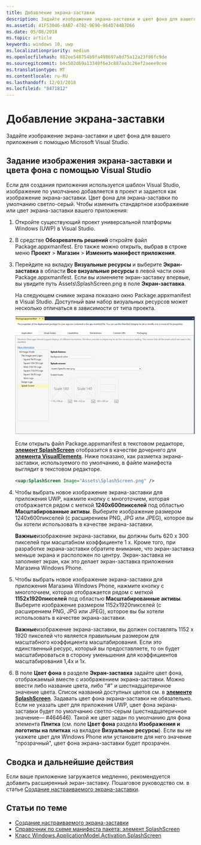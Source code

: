```yaml
---
title: Добавление экрана-заставки
description: Задайте изображение экрана-заставки и цвет фона для вашего приложения с помощью Microsoft Visual Studio.
ms.assetid: 41F53046-8AB7-4782-9E90-964D744B7D66
ms.date: 05/08/2018
ms.topic: article
keywords: windows 10, uwp
ms.localizationpriority: medium
ms.openlocfilehash: 882ee548754b9fa498697a8d75a12a23f86fc9de
ms.sourcegitcommit: b4c502d69a13340f6e3c887aa3c26ef2aeee9cee
ms.translationtype: MT
ms.contentlocale: ru-RU
ms.lasthandoff: 12/03/2018
ms.locfileid: "8471812"
---
```

# <a name="add-a-splash-screen"></a>Добавление экрана-заставки

Задайте изображение экрана-заставки и цвет фона для вашего приложения с помощью Microsoft Visual Studio.

## <a name="set-the-splash-screen-image-and-background-color-in-visual-studio"></a>Задание изображения экрана-заставки и цвета фона с помощью Visual Studio

Если для создания приложения используется шаблон Visual Studio, изображение по умолчанию добавляется в проект и задается как изображение экрана-заставки. Цвет фона для экрана-заставки по умолчанию светло-серый. Чтобы изменить стандартное изображение или цвет экрана-заставки вашего приложения:

1. Откройте существующий проект универсальной платформы Windows (UWP) в Visual Studio.
2. В средстве **Обозреватель решений** откройте файл Package.appxmanifest. Его также можно открыть, выбрав в строке меню **Проект** &gt; **Магазин** &gt; **Изменить манифест приложения**.
3. Перейдите на вкладку **Визуальные ресурсы** и выберите **Экран-заставка** в области **Все визуальные ресурсы** в левой части окна Package.appxmanifest. Если вы изменяете экран-заставку впервые, вы увидите путь Assets\\SplashScreen.png в поле **Экран-заставка**.

    На следующем снимке экрана показано окно Package.appxmanifest в Visual Studio. Доступный вам набор визуальных ресурсов может несколько отличаться в зависимости от типа проекта.

    ![снимок экрана с окном Package.appxmanifest в Visual Studio2017](images/appmanifest.png)

    Если открыть файл Package.appxmanifest в текстовом редакторе, [**элемент SplashScreen**](https://msdn.microsoft.com/library/windows/apps/br211467) отобразится в качестве дочернего для [**элемента VisualElements**](https://msdn.microsoft.com/library/windows/apps/br211471). Ниже показано, как разметка экрана-заставки, используемого по умолчанию, в файле манифеста выглядит в текстовом редакторе.

    ```xml
    <uap:SplashScreen Image="Assets\SplashScreen.png" />
    ```

4. Чтобы выбрать новое изображение экрана-заставки для приложения UWP, нажмите кнопку с многоточием, которая отображается рядом с меткой **1240x600пикселей** под областью **Масштабированные активы**. Выберите изображение размером 1240x600пикселей (с расширением PNG, JPG или JPEG), которое вы бы хотели использовать в качестве экрана-заставки.

    **Важные**изображение экрана-заставки, вы должны быть 620 x 300 пикселей при масштабном коэффициенте 1 x. Кроме того, при разработке экрана-заставки обратите внимание, что экран-заставка меньше экрана и расположен по центру. Экран-заставка не заполняет экран, как это делает экран-заставка приложения Магазина Windows Phone.

5. Чтобы выбрать новое изображение экрана-заставки для приложения Магазина Windows Phone, нажмите кнопку с многоточием, которая отображается рядом с меткой **1152x1920пикселей** под областью **Масштабированные активы**. Выберите изображение размером 1152x1920пикселей (с расширением PNG, JPG или JPEG), которое вы бы хотели использовать в качестве экрана-заставки.

    **Важные**изображение экрана-заставки, вы должен составлять 1152 x 1920 пикселей что является правильным размером для масштабного коэффициента масштабирования. Если это единственный ресурс, который вы предоставляете, то он будет масштабироваться в сторону уменьшения для коэффициентов масштабирования 1,4x и 1x.

6. В поле **Цвет фона** в разделе **Экран-заставка** задайте цвет фона, отображаемый вместе с изображением экрана-заставки. Можно ввести либо название цвета, либо "\#" и шестнадцатеричное значение цвета. Список названий доступных цветов см. в [**элементе SplashScreen**](https://msdn.microsoft.com/library/windows/apps/br211467). Задавать цвет фона экрана-заставки не обязательно. Если не указать цвет для приложения UWP, цвет фона экрана-заставки будет по умолчанию светло-серым (шестнадцатеричное значение— \#464646). Такой же цвет задан по умолчанию для фона элемента **Плитка** (см. поле **Цвет фона** раздела **Изображения и логотипы на плитках** на вкладке **Визуальные ресурсы**). Если вы не укажете цвет для Windows Phone или установите для него значение "прозрачный", цвет фона экрана-заставки будет прозрачен.

## <a name="summary-and-next-steps"></a>Сводка и дальнейшие действия

Если ваше приложение загружается медленно, рекомендуется добавить расширенный экран-заставку. Пошаговое руководство см. в статье [Создание настраиваемого экрана-заставки](create-a-customized-splash-screen.md).

## <a name="related-topics"></a>Статьи по теме

* [Создание настраиваемого экрана-заставки](create-a-customized-splash-screen.md)
* [Справочник по схеме манифеста пакета: элемент SplashScreen](https://msdn.microsoft.com/library/windows/apps/br211467)
* [Класс Windows.ApplicationModel.Activation.SplashScreen](https://msdn.microsoft.com/library/windows/apps/br224763)